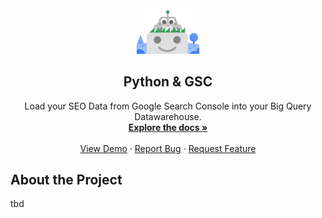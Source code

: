 <div align="center">
    <a href="https://github.com/marcelschliesser/pygsc">
        <img src="images/pygsc.png" alt="pygsc" width="20%" height="20%">
    </a>
    <h2>Python & GSC</h2>
    <p>
        Load your SEO Data from Google Search Console into your Big Query Datawarehouse.
        <br />
        <a href="#"><strong>Explore the docs »</strong></a>
        <br />
        <br />
        <a href="#">View Demo</a>
        ·
        <a href="#">Report Bug</a>
        ·
        <a href="#">Request Feature</a>
    </p>
</div>

## About the Project
tbd